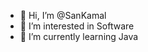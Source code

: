 - 👋 Hi, I’m @SanKamal
- 👀 I’m interested in Software
- 🌱 I’m currently learning Java

<!---
SanKamal/SanKamal is a ✨ special ✨ repository because its `README.md` (this file) appears on your GitHub profile.
You can click the Preview link to take a look at your changes.
--->
